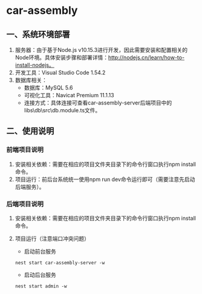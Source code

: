 # car-assembly 

## 一、系统环境部署
1. 服务器：由于基于Node.js v10.15.3进行开发，因此需要安装和配置相关的Node环境。具体安装步骤和部署详情：http://nodejs.cn/learn/how-to-install-nodejs。
2. 开发工具：Visual Studio Code 1.54.2
3. 数据库相关：
    - 数据库：MySQL 5.6
    - 可视化工具：Navicat Premium 11.1.13
    - 连接方式：具体连接可查看car-assembly-server后端项目中的libs\db\src\db.module.ts文件。

## 二、使用说明
### 前端项目说明
1. 安装相关依赖：需要在相应的项目文件夹目录下的命令行窗口执行npm install命令。
2. 项目运行：前后台系统统一使用npm run dev命令运行即可（需要注意先启动后端服务）。
### 后端项目说明

1. 安装相关依赖：需要在相应的项目文件夹目录下的命令行窗口执行npm install命令。
2. 项目运行（注意端口冲突问题）

    - 启动前台服务
    ```
    nest start car-assembly-server -w
    ```

    - 启动后台服务
    ```
    nest start admin -w
    ```
